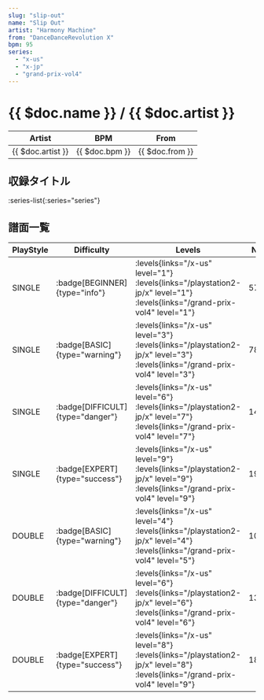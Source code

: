 ```yaml
---
slug: "slip-out"
name: "Slip Out"
artist: "Harmony Machine"
from: "DanceDanceRevolution X"
bpm: 95
series:
  - "x-us"
  - "x-jp"
  - "grand-prix-vol4"
---
```


# {{ $doc.name }} / {{ $doc.artist }}

|Artist|BPM|From|
|------|---|----|
|{{ $doc.artist }}|{{ $doc.bpm }}|{{ $doc.from }}|

## 収録タイトル

:series-list{:series="series"}

## 譜面一覧

|PlayStyle|Difficulty|Levels|Notes|Movie|
|---------|----------|------|-----|-----|
|SINGLE| :badge[BEGINNER]{type="info"}| :levels{links="/x-us" level="1"}  :levels{links="/playstation2-jp/x" level="1"} :levels{links="/grand-prix-vol4" level="1"}|57/0||
|SINGLE| :badge[BASIC]{type="warning"}| :levels{links="/x-us" level="3"}  :levels{links="/playstation2-jp/x" level="3"} :levels{links="/grand-prix-vol4" level="3"}|78/6||
|SINGLE| :badge[DIFFICULT]{type="danger"}| :levels{links="/x-us" level="6"}  :levels{links="/playstation2-jp/x" level="7"} :levels{links="/grand-prix-vol4" level="7"}|147/15||
|SINGLE| :badge[EXPERT]{type="success"}| :levels{links="/x-us" level="9"}  :levels{links="/playstation2-jp/x" level="9"} :levels{links="/grand-prix-vol4" level="9"}|193/13||
|DOUBLE| :badge[BASIC]{type="warning"}| :levels{links="/x-us" level="4"}  :levels{links="/playstation2-jp/x" level="4"} :levels{links="/grand-prix-vol4" level="5"}|100/2||
|DOUBLE| :badge[DIFFICULT]{type="danger"}| :levels{links="/x-us" level="6"}  :levels{links="/playstation2-jp/x" level="6"} :levels{links="/grand-prix-vol4" level="6"}|133/20||
|DOUBLE| :badge[EXPERT]{type="success"}| :levels{links="/x-us" level="8"}  :levels{links="/playstation2-jp/x" level="8"} :levels{links="/grand-prix-vol4" level="9"}|189/12||

